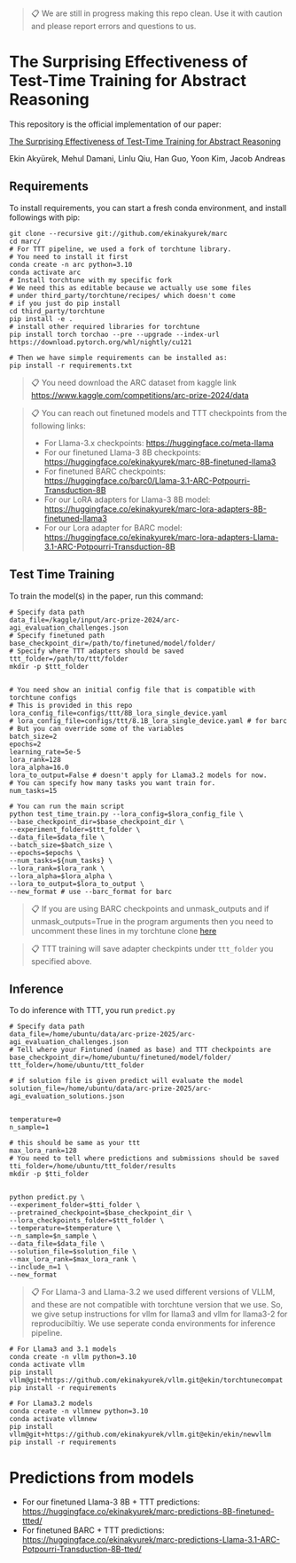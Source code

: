 >📋 We are still in progress making this repo clean. Use it with caution and please report errors and questions to us.

# The Surprising Effectiveness of Test-Time Training for Abstract Reasoning

This repository is the official implementation of our paper:

[The Surprising Effectiveness of Test-Time Training for Abstract Reasoning](http://www.mit.edu/~akyurek/papers/ttt.pdf)

Ekin Akyürek, Mehul Damani, Linlu Qiu, Han Guo, Yoon Kim, Jacob Andreas

## Requirements

To install requirements, you can start a fresh conda environment, and install followings with pip:

```shell
git clone --recursive git://github.com/ekinakyurek/marc
cd marc/
# For TTT pipeline, we used a fork of torchtune library.
# You need to install it first
conda create -n arc python=3.10
conda activate arc
# Install torchtune with my specific fork
# We need this as editable because we actually use some files
# under third_party/torchtune/recipes/ which doesn't come
# if you just do pip install
cd third_party/torchtune
pip install -e .
# install other required libraries for torchtune
pip install torch torchao --pre --upgrade --index-url https://download.pytorch.org/whl/nightly/cu121

# Then we have simple requirements can be installed as:
pip install -r requirements.txt
```

>📋 You need download the ARC dataset from kaggle link https://www.kaggle.com/competitions/arc-prize-2024/data

>📋 You can reach out finetuned models and TTT checkpoints from the following links:
> - For Llama-3.x checkpoints: https://huggingface.co/meta-llama
> - For our finetuned Llama-3 8B checkpoints: https://huggingface.co/ekinakyurek/marc-8B-finetuned-llama3
> - For finetuned BARC checkpoints: https://huggingface.co/barc0/Llama-3.1-ARC-Potpourri-Transduction-8B
> - For our LoRA adapters for Llama-3 8B model: https://huggingface.co/ekinakyurek/marc-lora-adapters-8B-finetuned-llama3
> - For our Lora adapter for BARC model: https://huggingface.co/ekinakyurek/marc-lora-adapters-Llama-3.1-ARC-Potpourri-Transduction-8B


## Test Time Training

To train the model(s) in the paper, run this command:

```shell
# Specify data path
data_file=/kaggle/input/arc-prize-2024/arc-agi_evaluation_challenges.json
# Specify finetuned path
base_checkpoint_dir=/path/to/finetuned/model/folder/
# Specify where TTT adapters should be saved
ttt_folder=/path/to/ttt/folder
mkdir -p $ttt_folder


# You need show an initial config file that is compatible with torchtune configs
# This is provided in this repo
lora_config_file=configs/ttt/8B_lora_single_device.yaml
# lora_config_file=configs/ttt/8.1B_lora_single_device.yaml # for barc
# But you can override some of the variables
batch_size=2
epochs=2
learning_rate=5e-5
lora_rank=128
lora_alpha=16.0
lora_to_output=False # doesn't apply for Llama3.2 models for now.
# You can specify how many tasks you want train for.
num_tasks=15

# You can run the main script
python test_time_train.py --lora_config=$lora_config_file \
--base_checkpoint_dir=$base_checkpoint_dir \
--experiment_folder=$ttt_folder \
--data_file=$data_file \
--batch_size=$batch_size \
--epochs=$epochs \
--num_tasks=${num_tasks} \
--lora_rank=$lora_rank \
--lora_alpha=$lora_alpha \
--lora_to_output=$lora_to_output \
--new_format # use --barc_format for barc
```

> 📋 If you are using BARC checkpoints and unmask_outputs and if unmask_outputs=True in the program arguments
> then you need to uncomment these lines in my torchtune clone [here](https://github.com/ekinakyurek/torchtune/blob/efd85e000e83dcf6803c623cf83943e4a817377a/torchtune/models/llama3/_tokenizer.py#L51-L55)

>📋  TTT training will save adapter checkpints under `ttt_folder` you specified above.

## Inference

To do inference with TTT, you run `predict.py`

```shell
# Specify data path
data_file=/home/ubuntu/data/arc-prize-2025/arc-agi_evaluation_challenges.json
# Tell where your Fintuned (named as base) and TTT checkpoints are
base_checkpoint_dir=/home/ubuntu/finetuned/model/folder/
ttt_folder=/home/ubuntu/ttt_folder

# if solution file is given predict will evaluate the model
solution_file=/home/ubuntu/data/arc-prize-2025/arc-agi_evaluation_solutions.json


temperature=0
n_sample=1

# this should be same as your ttt
max_lora_rank=128
# You need to tell where predictions and submissions should be saved
tti_folder=/home/ubuntu/ttt_folder/results
mkdir -p $tti_folder


python predict.py \
--experiment_folder=$tti_folder \
--pretrained_checkpoint=$base_checkpoint_dir \
--lora_checkpoints_folder=$ttt_folder \
--temperature=$temperature \
--n_sample=$n_sample \
--data_file=$data_file \
--solution_file=$solution_file \
--max_lora_rank=$max_lora_rank \
--include_n=1 \
--new_format
```

>📋  For Llama-3 and Llama-3.2 we used different versions of VLLM, and these are not compatible with torchtune version that we use. So, we give setup instructions for vllm for llama3 and vllm for llama3-2 for reproducibiltiy. We use seperate conda environments for inference pipeline.

```shell
# For Llama3 and 3.1 models
conda create -n vllm python=3.10
conda activate vllm
pip install vllm@git+https://github.com/ekinakyurek/vllm.git@ekin/torchtunecompat
pip install -r requirements
```

```shell
# For Llama3.2 models
conda create -n vllmnew python=3.10
conda activate vllmnew
pip install vllm@git+https://github.com/ekinakyurek/vllm.git@ekin/ekin/newvllm
pip install -r requirements
```
# Predictions from models
- For our finetuned Llama-3 8B + TTT predictions: https://huggingface.co/ekinakyurek/marc-predictions-8B-finetuned-ttted/
- For finetuned BARC + TTT predictions: https://huggingface.co/ekinakyurek/marc-predictions-Llama-3.1-ARC-Potpourri-Transduction-8B-tted/